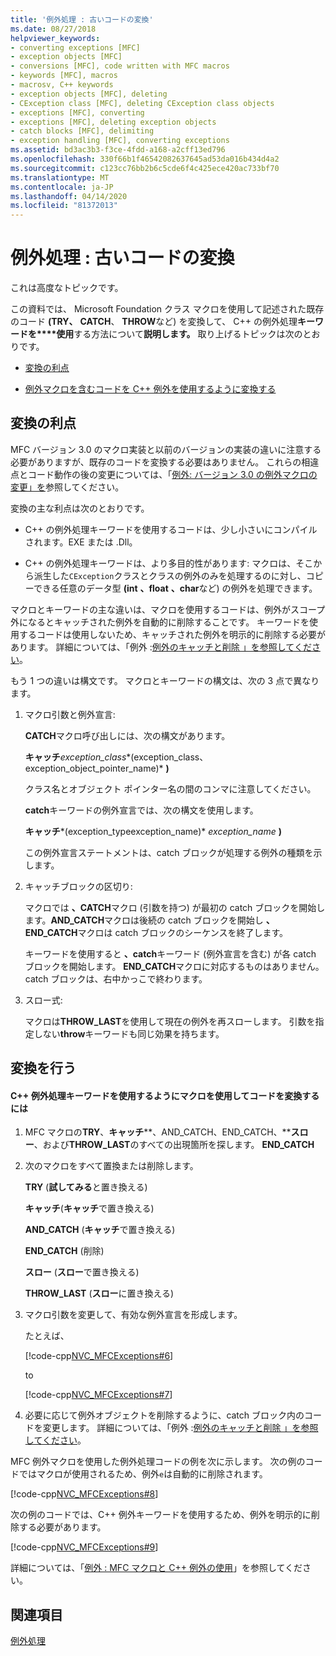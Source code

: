 ```yaml
---
title: '例外処理 : 古いコードの変換'
ms.date: 08/27/2018
helpviewer_keywords:
- converting exceptions [MFC]
- exception objects [MFC]
- conversions [MFC], code written with MFC macros
- keywords [MFC], macros
- macrosv, C++ keywords
- exception objects [MFC], deleting
- CException class [MFC], deleting CException class objects
- exceptions [MFC], converting
- exceptions [MFC], deleting exception objects
- catch blocks [MFC], delimiting
- exception handling [MFC], converting exceptions
ms.assetid: bd3ac3b3-f3ce-4fdd-a168-a2cff13ed796
ms.openlocfilehash: 330f66b1f46542082637645ad53da016b434d4a2
ms.sourcegitcommit: c123cc76bb2b6c5cde6f4c425ece420ac733bf70
ms.translationtype: MT
ms.contentlocale: ja-JP
ms.lasthandoff: 04/14/2020
ms.locfileid: "81372013"
---
```

# <a name="exceptions-converting-from-mfc-exception-macros"></a>例外処理 : 古いコードの変換

これは高度なトピックです。

この資料では、 Microsoft Foundation クラス マクロを使用して記述された既存のコード **(TRY、** **CATCH**、 **THROW**など) を変換して、 C++ の例外処理**キーワードを****使用**する方法について**説明します。** 取り上げるトピックは次のとおりです。

- [変換の利点](#_core_advantages_of_converting)

- [例外マクロを含むコードを C++ 例外を使用するように変換する](#_core_doing_the_conversion)

## <a name="advantages-of-converting"></a><a name="_core_advantages_of_converting"></a>変換の利点

MFC バージョン 3.0 のマクロ実装と以前のバージョンの実装の違いに注意する必要がありますが、既存のコードを変換する必要はありません。 これらの相違点とコード動作の後の変更については、「[例外: バージョン 3.0 の例外マクロの変更」を](../mfc/exceptions-changes-to-exception-macros-in-version-3-0.md)参照してください。

変換の主な利点は次のとおりです。

- C++ の例外処理キーワードを使用するコードは、少し小さいにコンパイルされます。EXE または .Dll。

- C++ の例外処理キーワードは、より多目的性があります: マクロは、そこから派生した`CException`クラスとクラスの例外のみを処理するのに対し、コピーできる任意のデータ型 **(int** **、float** **、char**など) の例外を処理できます。

マクロとキーワードの主な違いは、マクロを使用するコードは、例外がスコープ外になるとキャッチされた例外を自動的に削除することです。 キーワードを使用するコードは使用しないため、キャッチされた例外を明示的に削除する必要があります。 詳細については、「例外 :[例外のキャッチと削除 」を参照してください](../mfc/exceptions-catching-and-deleting-exceptions.md)。

もう 1 つの違いは構文です。 マクロとキーワードの構文は、次の 3 点で異なります。

1. マクロ引数と例外宣言:

   **CATCH**マクロ呼び出しには、次の構文があります。

   **キャッチ***exception_class**(exception_class、exception_object_pointer_name)* **)**

   クラス名とオブジェクト ポインター名の間のコンマに注意してください。

   **catch**キーワードの例外宣言では、次の構文を使用します。

   **キャッチ***(exception_typeexception_name)* *exception_name* **)**

   この例外宣言ステートメントは、catch ブロックが処理する例外の種類を示します。

2. キャッチブロックの区切り:

   マクロでは **、CATCH**マクロ (引数を持つ) が最初の catch ブロックを開始します。**AND_CATCH**マクロは後続の catch ブロックを開始し **、END_CATCH**マクロは catch ブロックのシーケンスを終了します。

   キーワードを使用すると **、catch**キーワード (例外宣言を含む) が各 catch ブロックを開始します。 **END_CATCH**マクロに対応するものはありません。catch ブロックは、右中かっこで終わります。

3. スロー式:

   マクロは**THROW_LAST**を使用して現在の例外を再スローします。 引数を指定しない**throw**キーワードも同じ効果を持ちます。

## <a name="doing-the-conversion"></a><a name="_core_doing_the_conversion"></a>変換を行う

#### <a name="to-convert-code-using-macros-to-use-the-c-exception-handling-keywords"></a>C++ 例外処理キーワードを使用するようにマクロを使用してコードを変換するには

1. MFC マクロの**TRY**、**キャッチ****、AND_CATCH、END_CATCH、****スロー**、および**THROW_LAST**のすべての出現箇所を探します。 **END_CATCH**

2. 次のマクロをすべて置換または削除します。

   **TRY** (**試してみる**と置き換える)

   **キャッチ**(**キャッチ**で置き換える)

   **AND_CATCH** (**キャッチ**で置き換える)

   **END_CATCH** (削除)

   **スロー** (**スロー**で置き換える)

   **THROW_LAST** (**スロー**に置き換える)

3. マクロ引数を変更して、有効な例外宣言を形成します。

   たとえば、

   [!code-cpp[NVC_MFCExceptions#6](../mfc/codesnippet/cpp/exceptions-converting-from-mfc-exception-macros_1.cpp)]

   to

   [!code-cpp[NVC_MFCExceptions#7](../mfc/codesnippet/cpp/exceptions-converting-from-mfc-exception-macros_2.cpp)]

4. 必要に応じて例外オブジェクトを削除するように、catch ブロック内のコードを変更します。 詳細については、「例外 :[例外のキャッチと削除 」を参照してください](../mfc/exceptions-catching-and-deleting-exceptions.md)。

MFC 例外マクロを使用した例外処理コードの例を次に示します。 次の例のコードではマクロが使用されるため、例外`e`は自動的に削除されます。

[!code-cpp[NVC_MFCExceptions#8](../mfc/codesnippet/cpp/exceptions-converting-from-mfc-exception-macros_3.cpp)]

次の例のコードでは、C++ 例外キーワードを使用するため、例外を明示的に削除する必要があります。

[!code-cpp[NVC_MFCExceptions#9](../mfc/codesnippet/cpp/exceptions-converting-from-mfc-exception-macros_4.cpp)]

詳細については、「[例外 : MFC マクロと C++ 例外の使用](../mfc/exceptions-using-mfc-macros-and-cpp-exceptions.md)」を参照してください。

## <a name="see-also"></a>関連項目

[例外処理](../mfc/exception-handling-in-mfc.md)<br/>

